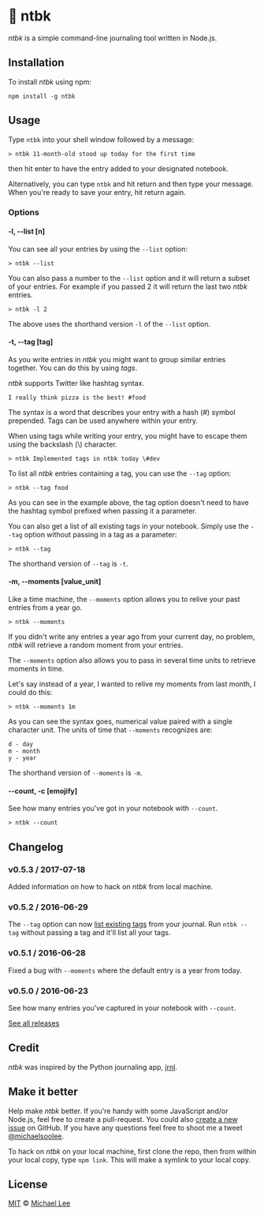 # :green_book: ntbk

*ntbk* is a simple command-line journaling tool written in Node.js.

## Installation

To install *ntbk* using npm:

```
npm install -g ntbk
```

## Usage

Type `ntbk` into your shell window followed by a message:

```
> ntbk 11-month-old stood up today for the first time
```

then hit enter to have the entry added to your designated notebook.

Alternatively, you can type `ntbk` and hit return and then type your message. When you're ready to save your entry, hit return again.

### Options

#### -l, --list [n]

You can see all your entries by using the `--list` option:

```
> ntbk --list
```

You can also pass a number to the `--list` option and it will return a subset of your entries. For example if you passed 2 it will return the last two *ntbk* entries.

```
> ntbk -l 2
```

The above uses the shorthand version `-l` of the `--list` option.

#### -t, --tag \[tag\]

As you write entries in *ntbk* you might want to group similar entries together. You can do this by using *tags*.

*ntbk* supports Twitter like hashtag syntax.

```
I really think pizza is the best! #food
```

The syntax is a word that describes your entry with a hash (#) symbol prepended. Tags can be used anywhere within your entry.

When using tags while writing your entry, you might have to escape them using the backslash (\\) character.

```
> ntbk Implemented tags in ntbk today \#dev
```

To list all *ntbk* entries containing a tag, you can use the `--tag` option:

```
> ntbk --tag food
```

As you can see in the example above, the tag option doesn't need to have the hashtag symbol prefixed when passing it a parameter.

You can also get a list of all existing tags in your notebook. Simply use the `--tag` option without passing in a tag as a parameter:

```
> ntbk --tag
```

The shorthand version of `--tag` is `-t`.

#### -m, --moments \[value\_unit\]

Like a time machine, the `--moments` option allows you to relive your past entries from a year go.

```
> ntbk --moments
```

If you didn't write any entries a year ago from your current day, no problem, *ntbk* will retrieve a random moment from your entries.

The `--moments` option also allows you to pass in several time units to retrieve moments in time.

Let's say instead of a year, I wanted to relive my moments from last month, I could do this:

```
> ntbk --moments 1m
```

As you can see the syntax goes, numerical value paired with a single character unit. The units of time that `--moments` recognizes are:

```
d - day
m - month
y - year
```

The shorthand version of `--moments` is `-m`.

#### --count, -c \[emojify\]

See how many entries you've got in your notebook with `--count`.

```
> ntbk --count
```

## Changelog

### v0.5.3 / 2017-07-18

Added information on how to hack on *ntbk* from local machine.

### v0.5.2 / 2016-06-29

The `--tag` option can now [list existing tags](https://github.com/michaellee/ntbk/tree/develop#-t---tag-tag) from your journal. Run `ntbk --tag` without passing a tag and it'll list all your tags.

### v0.5.1 / 2016-06-28

Fixed a bug with `--moments` where the default entry is a year from today.

### v0.5.0 / 2016-06-23

See how many entries you've captured in your notebook with `--count`.

[See all releases](https://github.com/michaellee/ntbk/releases)

## Credit

*ntbk* was inspired by the Python journaling app, [jrnl](https://github.com/maebert/jrnl).

## Make it better

Help make *ntbk* better. If you're handy with some JavaScript and/or Node.js, feel free to create a pull-request. You could also [create a new issue](https://github.com/michaellee/ntbk/issues/new) on GitHub. If you have any questions feel free to shoot me a tweet [@michaelsoolee](https://twitter.com/michaelsoolee).

To hack on *ntbk* on your local machine, first clone the repo, then from within your local copy, type `npm link`. This will make a symlink to your local copy.

## License

[MIT](https://github.com/michaellee/ntbk/blob/master/LICENSE) &copy; [Michael Lee](https://michaelsoolee.com)

[newsletter]: http://eepurl.com/b67A_1
